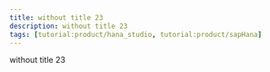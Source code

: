 ```yaml
---
title: without title 23
description: without title 23
tags: [tutorial:product/hana_studio, tutorial:product/sapHana]
---
```

without title 23
